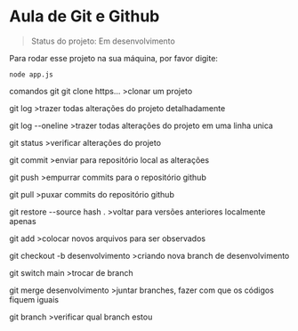 # Aula de Git e Github

> Status do projeto: Em desenvolvimento

Para rodar esse projeto na sua máquina, por favor digite:

```
node app.js
```

comandos git
git clone https... >clonar um projeto

git log >trazer todas alterações do projeto detalhadamente

git log --oneline >trazer todas alterações do projeto em uma linha unica

git status >verificar alterações do projeto

git commit >enviar para repositório local as alterações

git push >empurrar commits para o repositório github

git pull >puxar commits do repositório github

git restore --source hash . >voltar para versões anteriores localmente apenas

git add >colocar novos arquivos para ser observados

git checkout -b desenvolvimento >criando nova branch de desenvolvimento

git switch main >trocar de branch

git merge desenvolvimento >juntar branches, fazer com que os códigos fiquem iguais

git branch >verificar qual branch estou
